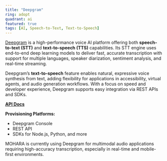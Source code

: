 ```yaml
---
title: "Deepgram"
ring: adopt
quadrant: ai
featured: true
tags: [AI, Speech-to-Text, Text-to-Speech]
---
```


[Deepgram](https://www.deepgram.com/) is a high-performance voice AI platform offering both **speech-to-text (STT)** and **text-to-speech (TTS)** capabilities. Its STT engine uses end-to-end deep learning models to deliver fast, accurate transcription with support for multiple languages, speaker diarization, sentiment analysis, and real-time streaming.

Deepgram’s **text-to-speech** feature enables natural, expressive voice synthesis from text, adding flexibility for applications in accessibility, virtual agents, and audio generation workflows. With a focus on speed and developer experience, Deepgram supports easy integration via REST APIs and SDKs.

**[API Docs](https://developers.deepgram.com/)**

**Provisioning Platforms:**

- Deepgram Console
- REST API
- SDKs for Node.js, Python, and more

MOHARA is currently using Deepgram for multimodal audio applications requiring high-accuracy transcription, especially in real-time and mobile-first environments.
